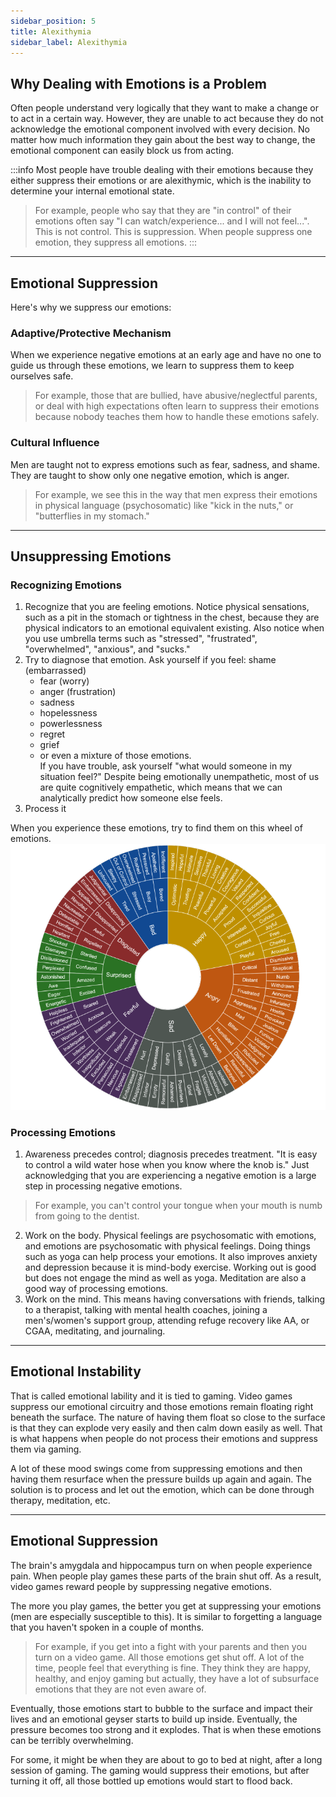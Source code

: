 ```yaml
---
sidebar_position: 5
title: Alexithymia
sidebar_label: Alexithymia
---
```


## Why Dealing with Emotions is a Problem
Often people understand very logically that they want to make a change or to act in a certain way. However, they are unable to act because they do not acknowledge the emotional component involved with every decision. No matter how much information they gain about the best way to change, the emotional component can easily block us from acting.

:::info
Most people have trouble dealing with their emotions because they either suppress their emotions or are alexithymic, which is the inability to determine your internal emotional state.

> For example, people who say that they are "in control" of their emotions often say "I can watch/experience... and I will not feel...". This is not control. This is suppression. When people suppress one emotion, they suppress all emotions.
:::

---

## Emotional Suppression
Here's why we suppress our emotions:

### Adaptive/Protective Mechanism
When we experience negative emotions at an early age and have no one to guide us through these emotions, we learn to suppress them to keep ourselves safe.

> For example, those that are bullied, have abusive/neglectful parents, or deal with high expectations often learn to suppress their emotions because nobody teaches them how to handle these emotions safely.

### Cultural Influence
Men are taught not to express emotions such as fear, sadness, and shame. They are taught to show only one negative emotion, which is anger.

> For example, we see this in the way that men express their emotions in physical language (psychosomatic) like "kick in the nuts," or "butterflies in my stomach."

---

## Unsuppressing Emotions
### Recognizing Emotions
1. Recognize that you are feeling emotions. Notice physical sensations, such as a pit in the stomach or tightness in the chest, because they are physical indicators to an emotional equivalent existing. Also notice when you use umbrella terms such as "stressed", "frustrated", "overwhelmed", "anxious", and "sucks."
2. Try to diagnose that emotion. Ask yourself if you feel:
shame (embarrassed)
   - fear (worry)
   - anger (frustration)
   - sadness
   - hopelessness
   - powerlessness
   - regret
   - grief
   - or even a mixture of those emotions.  
   If you have trouble, ask yourself "what would someone in my situation feel?" Despite being emotionally unempathetic, most of us are quite cognitively empathetic, which means that we can analytically predict how someone else feels.
3. Process it

When you experience these emotions, try to find them on this wheel of emotions.  
![img](../../static/img/emotion-wheel.png)

### Processing Emotions
1. Awareness precedes control; diagnosis precedes treatment. "It is easy to control a wild water hose when you know where the knob is." Just acknowledging that you are experiencing a negative emotion is a large step in processing negative emotions.  
> For example, you can't control your tongue when your mouth is numb from going to the dentist.

2. Work on the body. Physical feelings are psychosomatic with emotions, and emotions are psychosomatic with physical feelings. Doing things such as yoga can help process your emotions. It also improves anxiety and depression because it is mind-body exercise. Working out is good but does not engage the mind as well as yoga. Meditation are also a good way of processing emotions.
3. Work on the mind. This means having conversations with friends, talking to a therapist, talking with mental health coaches, joining a men's/women's support group, attending refuge recovery like AA, or CGAA, meditating, and journaling.

---

## Emotional Instability
That is called emotional lability and it is tied to gaming. Video games suppress our emotional circuitry and those emotions remain floating right beneath the surface. The nature of having them float so close to the surface is that they can explode very easily and then calm down easily as well. That is what happens when people do not process their emotions and suppress them via gaming.

A lot of these mood swings come from suppressing emotions and then having them resurface when the pressure builds up again and again. The solution is to process and let out the emotion, which can be done through therapy, meditation, etc.

---

## Emotional Suppression
The brain's amygdala and hippocampus turn on when people experience pain. When people play games these parts of the brain shut off. As a result, video games reward people by suppressing negative emotions.

The more you play games, the better you get at suppressing your emotions (men are especially susceptible to this). It is similar to forgetting a language that you haven't spoken in a couple of months.

> For example, if you get into a fight with your parents and then you turn on a video game. All those emotions get shut off. A lot of the time, people feel that everything is fine. They think they are happy, healthy, and enjoy gaming but actually, they have a lot of subsurface emotions that they are not even aware of.

Eventually, those emotions start to bubble to the surface and impact their lives and an emotional geyser starts to build up inside. Eventually, the pressure becomes too strong and it explodes. That is when these emotions can be terribly overwhelming.

For some, it might be when they are about to go to bed at night, after a long session of gaming. The gaming would suppress their emotions, but after turning it off, all those bottled up emotions would start to flood back. 